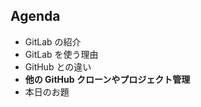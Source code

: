 <!-- .slide: data-background="#AEA79F" -->
## Agenda
* GitLab の紹介
* GitLab を使う理由
* GitHub との違い
* **他の GitHub クローンやプロジェクト管理**
* 本日のお題
